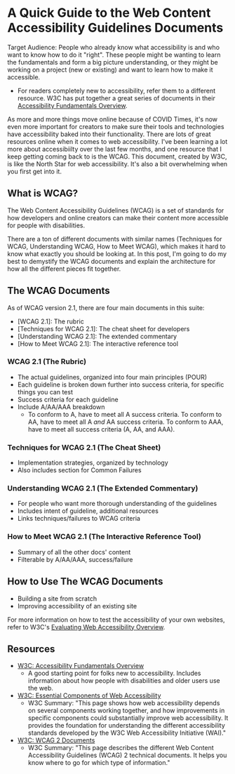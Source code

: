# A Quick Guide to the Web Content Accessibility Guidelines Documents

Target Audience: People who already know what accessibility is and who want to know how to do it "right". These people might be wanting to learn the fundamentals and form a big picture understanding, or they might be working on a project (new or existing) and want to learn how to make it accessible.
* For readers completely new to accessibility, refer them to a different resource. W3C has put together a great series of documents in their [Accessibility Fundamentals Overview](https://www.w3.org/WAI/fundamentals/).

As more and more things move online because of COVID Times, it's now even more important for creators to make sure their tools and technologies have accessibility baked into their functionality. There are lots of great resources online when it comes to web accessibility. I've been learning a lot more about accessibiilty over the last few months, and one resource that I keep getting coming back to is the WCAG. This document, created by W3C, is like the North Star for web accessibility. It's also a bit overwhelming when you first get into it.

## What is WCAG?

The Web Content Accessibility Guidelines (WCAG) is a set of standards for how developers and online creators can make their content more accessible for people with disabilities.

There are a ton of different documents with similar names (Techniques for WCAG, Understanding WCAG, How to Meet WCAG), which makes it hard to know what exactly you should be looking at. In this post, I'm going to do my best to demystify the WCAG documents and explain the architecture for how all the different pieces fit together.

## The WCAG Documents

As of WCAG version 2.1, there are four main documents in this suite:

* [WCAG 2.1]: The rubric
* [Techniques for WCAG 2.1]: The cheat sheet for developers
* [Understanding WCAG 2.1]: The extended commentary
* [How to Meet WCAG 2.1]: The interactive reference tool
    
### WCAG 2.1 (The Rubric)

* The actual guidelines, organized into four main principles (POUR)
* Each guideline is broken down further into success criteria, for specific things you can test
* Success criteria for each guideline
* Include A/AA/AAA breakdown
    * To conform to A, have to meet all A success criteria. To conform to AA, have to meet all A *and* AA success criteria. To conform to AAA, have to meet all success criteria (A, AA, and AAA).

### Techniques for WCAG 2.1 (The Cheat Sheet)

* Implementation strategies, organized by technology
* Also includes section for Common Failures

### Understanding WCAG 2.1 (The Extended Commentary)

* For people who want more thorough understanding of the guidelines
* Includes intent of guideline, additional resources
* Links techniques/failures to WCAG criteria

### How to Meet WCAG 2.1 (The Interactive Reference Tool)

* Summary of all the other docs' content
* Filterable by A/AA/AAA, success/failure

## How to Use The WCAG Documents

* Building a site from scratch
* Improving accessibility of an existing site

For more information on how to test the accessibility of your own websites, refer to W3C's [Evaluating Web Accessibility Overview](https://www.w3.org/WAI/test-evaluate/).

## Resources

* [W3C: Accessibility Fundamentals Overview](https://www.w3.org/WAI/fundamentals/)
    * A good starting point for folks new to accessibility. Includes information about how people with disabilities and older users use the web.
* [W3C: Essential Components of Web Accessibility](https://www.w3.org/WAI/fundamentals/components/)
    * W3C Summary: "This page shows how web accessibility depends on several components working together, and how improvements in specific components could substantially improve web accessibility. It provides the foundation for understanding the different accessibility standards developed by the W3C Web Accessibility Initiative (WAI)."
* [W3C: WCAG 2 Documents](https://www.w3.org/WAI/standards-guidelines/wcag/docs/)
    * W3C Summary: "This page describes the different Web Content Accessibility Guidelines (WCAG) 2 technical documents. It helps you know where to go for which type of information."

